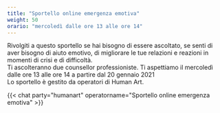 ```yaml
---
title: "Sportello online emergenza emotiva"
weight: 50
orario: "mercoledì dalle ore 13 alle ore 14"
---
```


Rivolgiti a questo sportello se hai bisogno di essere ascoltato, se senti di aver bisogno di aiuto emotivo, di migliorare le tue relazioni e reazioni in momenti di crisi e di difficoltà.  
Ti ascolteranno due counsellor professioniste.
Ti aspettiamo il mercoledì dalle ore 13 alle ore 14 a partire dal 20 gennaio 2021   
Lo sportello è gestito da operatori di Human Art.

{{< chat party="humanart" operatorname="Sportello online emergenza emotiva" >}}

